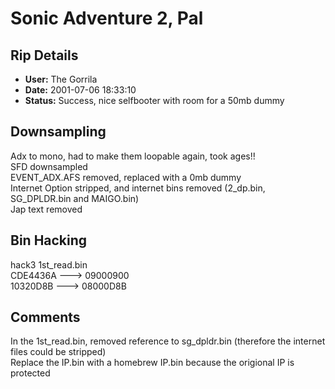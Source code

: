 # Sonic Adventure 2, Pal

## Rip Details

- **User:** The Gorrila
- **Date:** 2001-07-06 18:33:10
- **Status:** Success, nice selfbooter with room for a 50mb dummy

## Downsampling

Adx to mono, had to make them loopable again, took ages!!<br />SFD downsampled<br />EVENT_ADX.AFS removed, replaced with a 0mb dummy<br />Internet Option stripped, and internet bins removed (2_dp.bin, SG_DPLDR.bin and MAIGO.bin)<br />Jap text removed

## Bin Hacking

hack3 1st_read.bin<br />CDE4436A ---> 09000900<br />10320D8B ---> 08000D8B<br />

## Comments

In the 1st_read.bin, removed reference to sg_dpldr.bin (therefore the internet files could be stripped)<br />Replace the IP.bin with a homebrew IP.bin because the origional IP is protected

